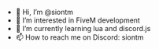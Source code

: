 - 👋 Hi, I’m @siontm
- 👀 I’m interested in FiveM development
- 🌱 I’m currently learning lua and discord.js
- 📫 How to reach me on Discord: siontm
